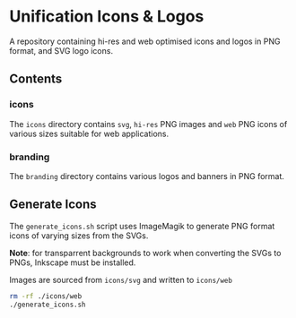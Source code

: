 # Unification Icons & Logos

A repository containing hi-res and web optimised icons and logos in PNG format, and SVG logo icons.

## Contents

### icons

The `icons` directory contains `svg`, `hi-res` PNG images and `web` PNG icons of various sizes suitable for web applications.

### branding

The `branding` directory contains various logos and banners in PNG format.

## Generate Icons

The `generate_icons.sh` script uses ImageMagik to generate PNG format icons of varying sizes from the SVGs.

**Note**: for transparrent backgrounds to work when converting the SVGs to PNGs, Inkscape must be installed.

Images are sourced from `icons/svg` and written to `icons/web`

```bash
rm -rf ./icons/web
./generate_icons.sh
```
